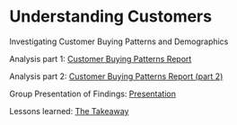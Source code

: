# Understanding Customers
Investigating Customer Buying Patterns and Demographics

Analysis part 1: <a href="https://github.com/GSJv2-1/UnderstandingCustomers/blob/main/C1T1_GJ/Customer%20Buying%20Patterns%20Report.docx">Customer Buying Patterns Report</a>

Analysis part 2: <a href="https://github.com/GSJv2-1/UnderstandingCustomers/blob/main/C1T2_GJ/Customer%20Buying%20Patterns%20Report%20Part%20II.docx">Customer Buying Patterns Report (part 2)</a>

Group Presentation of Findings: <a href="https://github.com/GSJv2-1/UnderstandingCustomers/blob/main/C1T3_GJ/Course1_Task3final.pptx">Presentation</a>

Lessons learned: <a href="https://github.com/GSJv2-1/UnderstandingCustomers/blob/main/C1T3_GJ/Grant_J_Lessons_Learned_Task_3.docx">The Takeaway</a>
